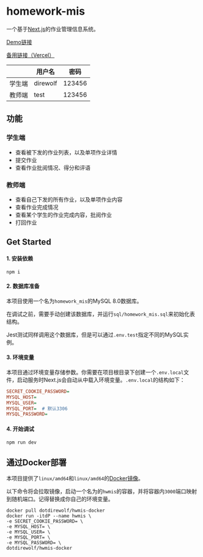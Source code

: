 # homework-mis

一个基于[Next.js](https://nextjs.org)的作业管理信息系统。

[Demo链接](https://homework-mis.drwf.ink)

[备用链接（Vercel）](https://homework-mis-tog4.vercel.app)

||用户名|密码|
|--|--|--|
|学生端|direwolf|123456|
|教师端|test|123456|

## 功能

### 学生端

- 查看被下发的作业列表，以及单项作业详情
- 提交作业
- 查看作业批阅情况、得分和评语

### 教师端

- 查看自己下发的所有作业，以及单项作业内容
- 查看作业完成情况
- 查看某个学生的作业完成内容，批阅作业
- 打回作业


## Get Started

#### 1. 安装依赖
```commandline
npm i
```

#### 2. 数据库准备
本项目使用一个名为`homework_mis`的MySQL 8.0数据库。

在调试之前，需要手动创建该数据库，并运行`sql/homework_mis.sql`来初始化表结构。

Jest测试同样调用这个数据库，但是可以通过`.env.test`指定不同的MySQL实例。

#### 3. 环境变量

本项目通过环境变量存储参数。你需要在项目根目录下创建一个`.env.local`文件，启动服务时Next.js会自动从中载入环境变量。`.env.local`的结构如下：

```ini
SECRET_COOKIE_PASSWORD=
MYSQL_HOST=
MYSQL_USER=
MYSQL_PORT=  # 默认3306
MYSQL_PASSWORD=
```

#### 4. 开始调试
```commandline
npm run dev
```

## 通过Docker部署

本项目提供了`linux/amd64`和`linux/amd64`的[Docker镜像](https://hub.docker.com/r/dotdirewolf/hwmis-docker)。

以下命令将会拉取镜像，启动一个名为的`hwmis`的容器，并将容器内`3000`端口映射到随机端口。记得替换成你自己的环境变量。

```commandline
docker pull dotdirewolf/hwmis-docker
docker run -itdP --name hwmis \
-e SECRET_COOKIE_PASSWORD= \
-e MYSQL_HOST= \
-e MYSQL_USER= \
-e MYSQL_PORT= \
-e MYSQL_PASSWORD= \
dotdirewolf/hwmis-docker
```
